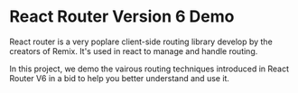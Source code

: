 # React Router Version 6 Demo
React router is a very poplare client-side routing library develop by the creators of Remix.
It's used in react to manage and handle routing.

In this project, we demo the vairous routing techniques introduced in React Router V6 in a bid to help you better understand and use it.



